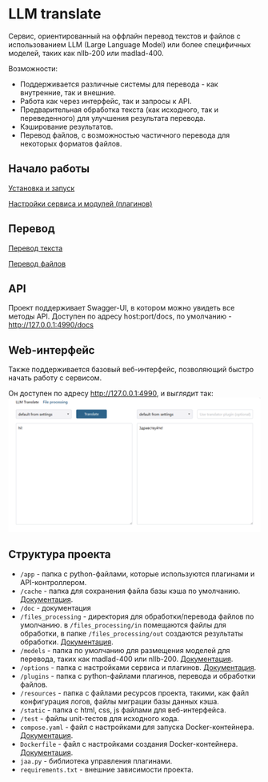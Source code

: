 # LLM translate

Сервис, ориентированный на оффлайн перевод текстов и файлов с использованием LLM (Large Language Model) или более специфичных моделей, 
таких как nllb-200 или madlad-400.

Возможности:
* Поддерживается различные системы для перевода - как внутренние, так и внешние.
* Работа как через интерфейс, так и запросы к API.
* Предварительная обработка текста (как исходного, так и переведенного) для улучшения результата перевода.
* Кэширование результатов.
* Перевод файлов, с возможностью частичного перевода для некоторых форматов файлов.

## Начало работы

[Установка и запуск](install.md)

[Настройки сервиса и модулей (плагинов)](options.md) 

## Перевод

[Перевод текста](translate_text.md)

[Перевод файлов](processing_files.md)

## API

Проект поддерживает Swagger-UI, в котором можно увидеть все методы API.
Доступен по адресу host:port/docs, по умолчанию - http://127.0.0.1:4990/docs

## Web-интерфейс

Также поддерживается базовый веб-интерфейс, позволяющий быстро начать работу с сервисом.

Он доступен по адресу http://127.0.0.1:4990, и выглядит так:
![Web-интерфейс](../images/web_ui_main.png "Web-интерфейс")


## Структура проекта

* `/app` - папка с python-файлами, которые используются плагинами и API-контроллером.
* `/cache` - папка для сохранения файла базы кэша по умолчанию. [Документация](doc/ru/options.md).
* `/doc` - документация
* `/files_processing` - директория для обработки/перевода файлов по умолчанию.
  в `/files_processing/in` помещаются файлы для обработки, в папке `/files_processing/out` создаются результаты обработки.
  [Документация](doc/ru/processing_files.md).
* `/models` - папка по умолчанию для размещения моделей для перевода, таких как madlad-400 или nllb-200.
  [Документация](doc/ru/translate_text.md).
* `/options` - папка с настройками сервиса и плагинов. [Документация](doc/ru/options.md).
* `/plugins` - папка с python-файлами плагинов, перевода и обработки файлов.
* `/resources` - папка с файлами ресурсов проекта, такими, как файл конфигурация логов, файлы миграции базы данных кэша.
* `/static` - папка с html, css, js файлами для веб-интерфейса.
* `/test` - файлы unit-тестов для исходного кода.
* `compose.yaml` - файл с настройками для запуска Docker-контейнера. [Документация](doc/ru/install.md).
* `Dockerfile` - файл с настройками создания Docker-контейнера. [Документация](doc/ru/install.md).
* `jaa.py` - библиотека управления плагинами.
* `requirements.txt` - внешние зависимости проекта.


